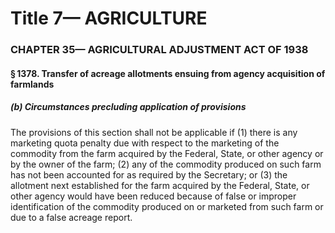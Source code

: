 
# Title 7— AGRICULTURE
### CHAPTER 35— AGRICULTURAL ADJUSTMENT ACT OF 1938
#### § 1378. Transfer of acreage allotments ensuing from agency acquisition of farmlands
##### (b) Circumstances precluding application of provisions

The provisions of this section shall not be applicable if (1) there is any marketing quota penalty due with respect to the marketing of the commodity from the farm acquired by the Federal, State, or other agency or by the owner of the farm; (2) any of the commodity produced on such farm has not been accounted for as required by the Secretary; or (3) the allotment next established for the farm acquired by the Federal, State, or other agency would have been reduced because of false or improper identification of the commodity produced on or marketed from such farm or due to a false acreage report.
